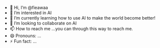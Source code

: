 - 👋 Hi, I’m @fieawaa
- 👀 I’m interested in AI
- 🌱 I’m currently learning how to use AI to make the world become better!
- 💞️ I’m looking to collaborate on AI
- 📫 How to reach me ...you can through this way to reach me.
- 😄 Pronouns: ...
- ⚡ Fun fact: ...

<!---
fieawaa/fieawaa is a ✨ special ✨ repository because its `README.md` (this file) appears on your GitHub profile.
You can click the Preview link to take a look at your changes.
--->
